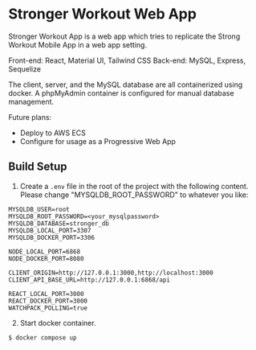 # Stronger Workout Web App

Stronger Workout App is a web app which tries to replicate the Strong Workout Mobile App in a web app setting.

Front-end: React, Material UI, Tailwind CSS
Back-end: MySQL, Express, Sequelize

The client, server, and the MySQL database are all containerized using docker. A phpMyAdmin container is configured for manual database management.

Future plans:
- Deploy to AWS ECS
- Configure for usage as a Progressive Web App

## Build Setup

1. Create a `.env` file in the root of the project with the following content. Please change "MYSQLDB_ROOT_PASSWORD" to whatever you like:

```plaintext
MYSQLDB_USER=root
MYSQLDB_ROOT_PASSWORD=<your_mysqlpassword>
MYSQLDB_DATABASE=stronger_db
MYSQLDB_LOCAL_PORT=3307
MYSQLDB_DOCKER_PORT=3306

NODE_LOCAL_PORT=6868
NODE_DOCKER_PORT=8080

CLIENT_ORIGIN=http://127.0.0.1:3000,http://localhost:3000
CLIENT_API_BASE_URL=http://127.0.0.1:6868/api

REACT_LOCAL_PORT=3000
REACT_DOCKER_PORT=3000
WATCHPACK_POLLING=true
```

2. Start docker container.

```bash
$ docker compose up
```
